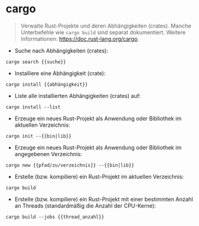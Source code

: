# cargo

> Verwalte Rust-Projekte und deren Abhängigkeiten (crates).
> Manche Unterbefehle wie `cargo build` sind separat dokumentiert.
> Weitere Informationen: <https://doc.rust-lang.org/cargo>.

- Suche nach Abhängigkeiten (crates):

`cargo search {{suche}}`

- Installiere eine Abhängigkeit (crate):

`cargo install {{abhängigkeit}}`

- Liste alle installierten Abhängigkeiten (crates) auf:

`cargo install --list`

- Erzeuge ein neues Rust-Projekt als Anwendung oder Bibliothek im aktuellen Verzeichnis:

`cargo init --{{bin|lib}}`

- Erzeuge ein neues Rust-Projekt als Anwendung oder Bibliothek im angegebenen Verzeichnis:

`cargo new {{pfad/zu/verzeichnis}} --{{bin|lib}}`

- Erstelle (bzw. kompiliere) ein Rust-Projekt im aktuellen Verzeichnis:

`cargo build`

- Erstelle (bzw. kompiliere) ein Rust-Projekt mit einer bestimmten Anzahl an Threads (standardmäßig die Anzahl der CPU-Kerne):

`cargo build --jobs {{thread_anzahl}}`
